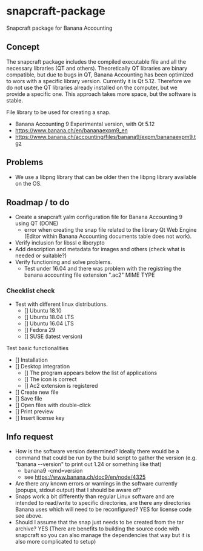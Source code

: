 # snapcraft-package
Snapcraft package for Banana Accounting

## Concept
The snapcraft package includes the compiled executable file and all the necessary libraries (QT and others). 
Theoretically QT libraries are binary compatible, but due to bugs in QT, Banana Accounting has been optimized to wors with a specific library version. Currently it is Qt 5.12.
Therefore we do not use the QT libraries already installed on the computer, but we provide a specific one. 
This approach takes more  space, but the software is stable.

File library to be used for creating a snap. 
- Banana Accounting 9 Experimental version, with Qt 5.12
- https://www.banana.ch/en/bananaexpm9_en
- https://www.banana.ch/accounting/files/banana9/expm/bananaexpm9.tgz

## Problems
- We use a libpng library that can be older then the libpng library available on the OS.

## Roadmap / to do 
- Create a snapcraft yalm configuration file for Banana Accounting 9 using QT (DONE)
  - error when creating the snap file related to the library Qt Web Engine (Editor within Banana Accounting documents table does not work).
- Verify inclusion for libssl e libcrypto
- Add description and metadata for images and others (check what is needed or suitable?)
- Verify functioning and solve problems.
  - Test under 16.04 and there was problem with the registring the banana accounting file extension ".ac2" MIME TYPE

### Checklist check

- Test with different linux distributions.
  * [] Ubuntu 18.10
  * [] Ubuntu 18.04 LTS
  * [] Ubuntu 16.04 LTS
  * [] Fedora 29
  * [] SUSE (latest version)

Test basic functionalities
* [] Installation
* [] Desktop integration
  * [] The program appears below the list of applications
  * [] The icon is correct
  * [] Ac2 extension is registered
* [] Create new file
* [] Save file
* [] Open files with double-click
* [] Print preview
* [] Insert license key


## Info request
- How is the software version determined? Ideally there would be a command that could be run by the build script to gather the version (e.g. "banana --version" to print out 1.24 or something like that)
  - banana9 -cmd=version
  - see https://www.banana.ch/doc9/en/node/4325
- Are there any known errors or warnings in the software currently (popups, stdout output) that I should be aware of?
- Snaps work a bit differently than regular Linux software and are intended to read/write to specific directories, are there any directories Banana uses which will need to be reconfigured? YES for license code see above.
- Should I assume that the snap just needs to be created from the tar archive? YES 
(There are benefits to building the source code with snapcraft so you can also manage the dependencies that way but it is also more complicated to setup)

